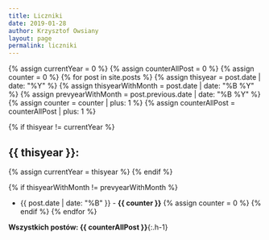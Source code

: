 ```yaml
---
title: Liczniki
date: 2019-01-28
author: Krzysztof Owsiany
layout: page
permalink: liczniki
---
```


{% assign currentYear = 0 %}
{% assign counterAllPost = 0 %}
{% assign counter = 0 %}
{% for post in site.posts %}
{% assign thisyear = post.date | date: "%Y" %}
{% assign thisyearWithMonth = post.date | date: "%B %Y" %}
{% assign prevyearWithMonth = post.previous.date | date: "%B %Y" %}
{% assign counter = counter | plus: 1 %}
{% assign counterAllPost = counterAllPost | plus: 1 %}

{% if thisyear != currentYear %}
## {{ thisyear }}:
{% assign currentYear = thisyear %}
{% endif %}

{% if thisyearWithMonth != prevyearWithMonth %}
* {{ post.date | date: "%B" }} - **{{ counter }}**
{% assign counter = 0 %}
{% endif %}
{% endfor %}

**Wszystkich postów: {{ counterAllPost }}**{:.h-1}